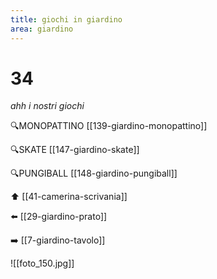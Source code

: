 ```yaml
---
title: giochi in giardino
area: giardino
---
```

# 34
_ahh i nostri giochi_

🔍MONOPATTINO [[139-giardino-monopattino]]

🔍SKATE [[147-giardino-skate]]

🔍PUNGIBALL [[148-giardino-pungiball]]

⬆️ [[41-camerina-scrivania]]

⬅️ [[29-giardino-prato]]

➡️ [[7-giardino-tavolo]]

![[foto_150.jpg]]
